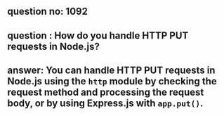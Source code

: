 
      
## question no: 1092

## question : How do you handle HTTP PUT requests in Node.js?

## answer: You can handle HTTP PUT requests in Node.js using the `http` module by checking the request method and processing the request body, or by using Express.js with `app.put()`.
      